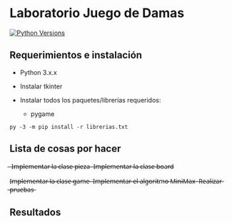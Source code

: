 # Laboratorio Juego de Damas

[![Python Versions](https://img.shields.io/badge/python-3.6%20%7C%203.7%20%7C%203.8-blue)](https://www.python.org/downloads/release/python-382/)
## Requerimientos e instalación
- Python 3.x.x

- Instalar tkinter

- Instalar todos los paquetes/librerías requeridos:
  
  - pygame

`py -3 -m pip install -r librerias.txt`
## Lista de cosas por hacer
  
 ̶ I̶m̶p̶l̶e̶m̶e̶n̶t̶a̶r̶ ̶l̶a̶ ̶c̶l̶a̶s̶e̶ ̶p̶i̶e̶z̶a̶
̶
  I̶m̶p̶l̶e̶m̶e̶n̶t̶a̶r̶ ̶l̶a̶ ̶c̶l̶a̶s̶e̶ ̶b̶o̶a̶r̶d̶

  I̶m̶p̶l̶e̶m̶e̶n̶t̶a̶r̶ ̶l̶a̶ ̶c̶l̶a̶s̶e̶ ̶g̶a̶m̶e̶
̶ 
  I̶m̶p̶l̶e̶m̶e̶n̶t̶a̶r̶ ̶e̶l̶ ̶a̶l̶g̶o̶r̶i̶t̶m̶o̶ ̶M̶i̶n̶i̶M̶a̶x̶
̶
  R̶e̶a̶l̶i̶z̶a̶r̶ ̶p̶r̶u̶e̶b̶a̶s̶

## Resultados

